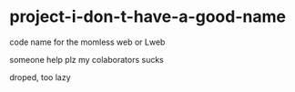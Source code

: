 # project-i-don-t-have-a-good-name
code name for the momless web or Lweb

someone help plz 
my colaborators sucks


droped, too lazy
